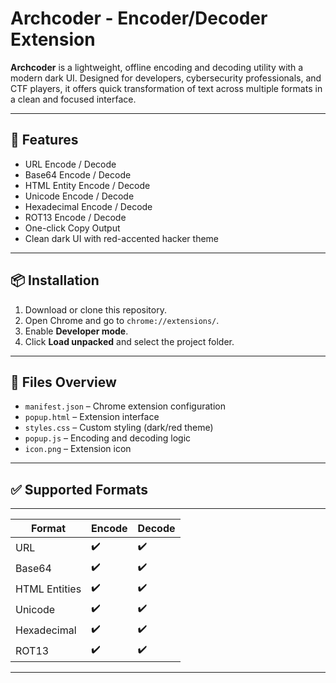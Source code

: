 # Archcoder - Encoder/Decoder Extension

**Archcoder** is a lightweight, offline encoding and decoding utility with a modern dark UI. Designed for developers, cybersecurity professionals, and CTF players, it offers quick transformation of text across multiple formats in a clean and focused interface.

---

## 🔑 Features

- URL Encode / Decode
- Base64 Encode / Decode
- HTML Entity Encode / Decode
- Unicode Encode / Decode
- Hexadecimal Encode / Decode
- ROT13 Encode / Decode
- One-click Copy Output
- Clean dark UI with red-accented hacker theme

---

## 📦 Installation

1. Download or clone this repository.
2. Open Chrome and go to `chrome://extensions/`.
3. Enable **Developer mode**.
4. Click **Load unpacked** and select the project folder.

---

## 📁 Files Overview

- `manifest.json` – Chrome extension configuration  
- `popup.html` – Extension interface  
- `styles.css` – Custom styling (dark/red theme)  
- `popup.js` – Encoding and decoding logic  
- `icon.png` – Extension icon

---

## ✅ Supported Formats
-----------------------------------
| Format       | Encode | Decode  |
|--------------|--------|---------|
| URL          | ✔️     | ✔️     |
| Base64       | ✔️     | ✔️     |
| HTML Entities| ✔️     | ✔️     |
| Unicode      | ✔️     | ✔️     |
| Hexadecimal  | ✔️     | ✔️     |
| ROT13        | ✔️     | ✔️     |
-----------------------------------
